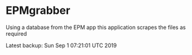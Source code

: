 # EPMgrabber
Using a database from the EPM app this application scrapes the files as required


Latest backup: Sun Sep 1 07:21:01 UTC 2019
